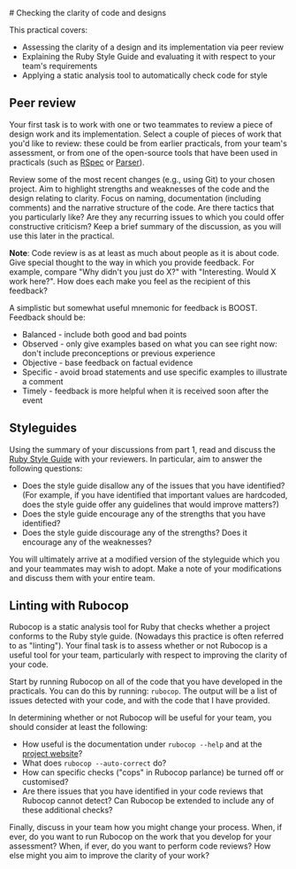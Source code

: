 # Checking the clarity of code and designs

This practical covers:

* Assessing the clarity of a design and its implementation via peer review
* Explaining the Ruby Style Guide and evaluating it with respect to your team's requirements
* Applying a static analysis tool to automatically check code for style

## Peer review

Your first task is to work with one or two teammates to review a piece of design work and its implementation. Select a couple of pieces of work that you'd like to review: these could be from earlier practicals, from your team's assessment, or from one of the open-source tools that have been used in practicals (such as [RSpec](https://github.com/rspec/rspec-core/) or [Parser](https://github.com/whitequark/parser/)).

Review some of the most recent changes (e.g., using Git) to your chosen project. Aim to highlight strengths and weaknesses of the code and the design relating to clarity. Focus on naming, documentation (including comments) and the narrative structure of the code. Are there tactics that you particularly like? Are they any recurring issues to which you could offer constructive criticism? Keep a brief summary of the discussion, as you will use this later in the practical.

**Note**: Code review is as at least as much about people as it is about code. Give special thought to the way in which you provide feedback. For example, compare "Why didn't you just do X?" with "Interesting. Would X work here?". How does each make you feel as the recipient of this feedback?

A simplistic but somewhat useful mnemonic for feedback is BOOST. Feedback should be:

* Balanced - include both good and bad points
* Observed - only give examples based on what you can see right now: don't include preconceptions or previous experience
* Objective - base feedback on factual evidence
* Specific - avoid broad statements and use specific examples to illustrate a comment
* Timely - feedback is more helpful when it is received soon after the event


## Styleguides

Using the summary of your discussions from part 1, read and discuss the [Ruby Style Guide](https://github.com/bbatsov/ruby-style-guide) with your reviewers. In particular, aim to answer the following questions:

* Does the style guide disallow any of the issues that you have identified? (For example, if you have identified that important values are hardcoded, does the style guide offer any guidelines that would improve matters?)
* Does the style guide encourage any of the strengths that you have identified?
* Does the style guide discourage any of the strengths? Does it encourage any of the weaknesses?

You will ultimately arrive at a modified version of the styleguide which you and your teammates may wish to adopt. Make a note of your modifications and discuss them with your entire team.

## Linting with Rubocop

Rubocop is a static analysis tool for Ruby that checks whether a project conforms to the Ruby style guide. (Nowadays this practice is often referred to as "linting"). Your final task is to assess whether or not Rubocop is a useful tool for your team, particularly with respect to improving the clarity of your code.

Start by running Rubocop on all of the code that you have developed in the practicals. You can do this by running: `rubocop`. The output will be a list of issues detected with your code, and with the code that I have provided.

In determining whether or not Rubocop will be useful for your team, you should consider at least the following:

* How useful is the documentation under `rubocop --help` and at the [project website](https://github.com/bbatsov/rubocop)?
* What does `rubocop --auto-correct` do?
* How can specific checks ("cops" in Rubocop parlance) be turned off or customised?
* Are there issues that you have identified in your code reviews that Rubocop cannot detect? Can Rubocop be extended to include any of these additional checks?

Finally, discuss in your team how you might change your process. When, if ever, do you want to run Rubocop on the work that you develop for your assessment? When, if ever, do you want to perform code reviews? How else might you aim to improve the clarity of your work?
